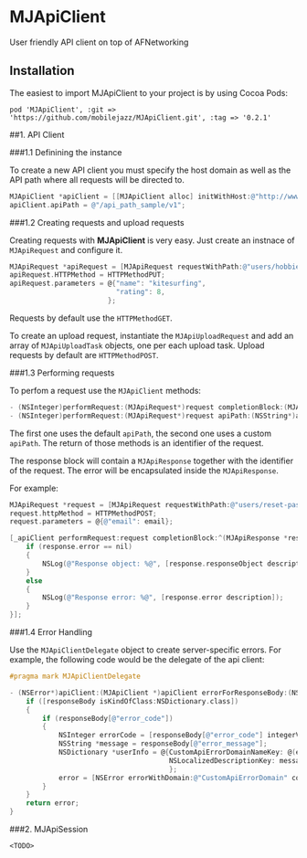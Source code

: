 # MJApiClient
User friendly API client on top of AFNetworking

## Installation
The easiest to import MJApiClient to your project is by using Cocoa Pods:

```
pod 'MJApiClient', :git => 'https://github.com/mobilejazz/MJApiClient.git', :tag => '0.2.1'
```

##1. API Client

###1.1 Definining the instance

To create a new API client you must specify the host domain as well as the API path where all requests will be directed to.

```objective-c
MJApiClient *apiClient = [[MJApiClient alloc] initWithHost:@"http://www.domain.com"];
apiClient.apiPath = @"/api_path_sample/v1";
```

###1.2 Creating requests and upload requests

Creating requests with **MJApiClient** is very easy. Just create an instnace of `MJApiRequest` and configure it.
```objective-c
MJApiRequest *apiRequest = [MJApiRequest requestWithPath:@"users/hobbies"];
apiRequest.HTTPMethod = HTTPMethodPUT;
apiRequest.parameters = @{"name": "kitesurfing",
                          "rating": 8,
                        };
```

Requests by default use the `HTTPMethodGET`.

To create an upload request, instantiate the `MJApiUploadRequest` and add an array of `MJApiUploadTask` objects, one per each upload task. Upload requests by default are `HTTPMethodPOST`.

###1.3 Performing requests

To perfom a request use the `MJApiClient` methods:

```objective-c
- (NSInteger)performRequest:(MJApiRequest*)request completionBlock:(MJApiResponseBlock)completionBlock;
- (NSInteger)performRequest:(MJApiRequest*)request apiPath:(NSString*)apiPath completionBlock:(MJApiResponseBlock)completionBlock;
```

The first one uses the default `apiPath`, the second one uses a custom `apiPath`. The return of those methods is an identifier of the request.

The response block will contain a `MJApiResponse` together with the identifier of the request. The error will be encapsulated inside the `MJApiResponse`.

For example:

```objective-c
MJApiRequest *request = [MJApiRequest requestWithPath:@"users/reset-password"];
request.httpMethod = HTTPMethodPOST;
request.parameters = @{@"email": email};

[_apiClient performRequest:request completionBlock:^(MJApiResponse *response, NSInteger key) {
    if (response.error == nil) 
    {
        NSLog(@"Response object: %@", [response.responseObject description]);
    }
    else 
    {
        NSLog(@"Response error: %@", [response.error description]);
    }
}];
```

###1.4 Error Handling

Use the `MJApiClientDelegate` object to create server-specific errors. For example, the following code would be the delegate of the api client:

```objective-c
#pragma mark MJApiClientDelegate

- (NSError*)apiClient:(MJApiClient *)apiClient errorForResponseBody:(NSDictionary *)responseBody incomingError:(NSError *)error {
    if ([responseBody isKindOfClass:NSDictionary.class]) 
    {
        if (responseBody[@"error_code"]) 
        {
            NSInteger errorCode = [responseBody[@"error_code"] integerValue];
            NSString *message = responseBody[@"error_message"];
            NSDictionary *userInfo = @{CustomApiErrorDomainNameKey: @(errorCode),
                                       NSLocalizedDescriptionKey: message,
                                       };
            error = [NSError errorWithDomain:@"CustomApiErrorDomain" code:errorCode userInfo:userInfo];
        }
    }
    return error;
}
```

###2. MJApiSession

```
<TODO>
```
